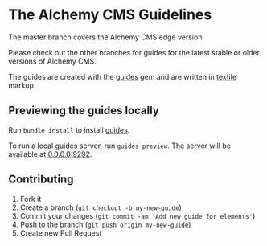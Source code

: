 The Alchemy CMS Guidelines
==========================

The master branch covers the Alchemy CMS edge version.

Please check out the other branches for guides for the latest stable or older versions of Alchemy CMS.

The guides are created with the [guides](https://github.com/wycats/guides) gem and are written in [textile](http://redcloth.org/textile) markup.

## Previewing the guides locally

Run `bundle install` to install [guides](https://github.com/wycats/guides).

To run a local guides server, run `guides preview`. The server will be available at [0.0.0.0:9292](http://0.0.0.0:9292).

## Contributing

1. Fork it
2. Create a branch (`git checkout -b my-new-guide`)
3. Commit your changes (`git commit -am 'Add new guide for elements'`)
4. Push to the branch (`git push origin my-new-guide`)
5. Create new Pull Request
